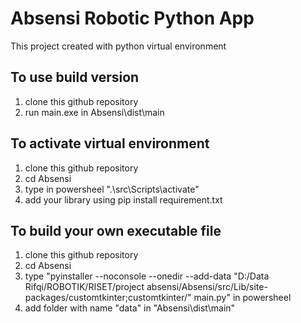 # Absensi Robotic Python App
This project created with python virtual environment

## To use build version
1. clone this github repository
2. run main.exe in Absensi\dist\main

## To activate virtual environment
1. clone this github repository
2. cd Absensi
3. type in powersheel ".\src\Scripts\activate"
4. add your library using pip install requirement.txt

## To build your own executable file
1. clone this github repository
2. cd Absensi
3. type "pyinstaller --noconsole --onedir --add-data "D:/Data Rifqi/ROBOTIK/RISET/project absensi/Absensi/src/Lib/site-packages/customtkinter;customtkinter/" main.py" in powersheel
4. add folder with name "data" in "Absensi\dist\main"